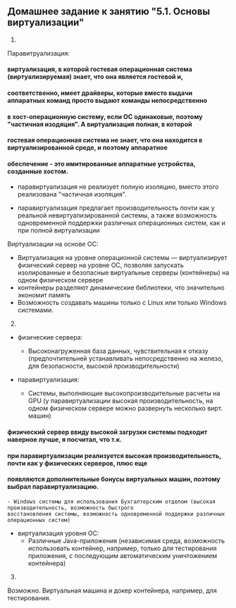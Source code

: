 ## Домашнее задание к занятию "5.1. Основы виртуализации"

1.
Паравитруализация:
#### виртуализация, в которой гостевая операционная система (виртуализируемая) знает, что она является гостевой и, 
#### соответственно, имеет драйверы, которые вместо выдачи аппаратных команд просто выдают команды непосредственно 
#### в хост-операционную систему, если ОС одинаковые, поэтому "частичная изодяция". А виртуализация полная, в которой
#### гостевая операционная система не знает, что она находится в виртуализированной среде, и поэтому аппаратное 
#### обеспечение - это имитированные аппаратные устройства, созданные хостом.
  - паравиртуализация не реализует полную изоляцию, вместо этого реализована "частичная изоляция".

  - паравиртуализация предлагает производительность почти как у реальной невиртуализированной системы, 
  а также возможность одновременной поддержки различных операционных систем, как и при полной виртуализации


Виртуализации на основе ОС:
  - Виртуализация на уровне операционной системы — виртуализирует физический сервер на уровне ОС, позволяя запускать
  изолированные и безопасные виртуальные серверы (контейнеры) на одном физическом сервере
  - контейнеры разделяют динамические библиотеки, что значительно экономит память
  - Возможность создавать машины только с Linux или только Windows системами.

2. 
  - физические сервера:
	- Высоконагруженная база данных, чувствительная к отказу (предпочтительней устанавливать непосредственно 
	на железо, для безопасности, высокой производительности)

  - паравиртуализация:
	- Системы, выполняющие высокопроизводительные расчеты на GPU (у паравиртуализации высокая производительность, на
	одном физическом сервере можно развернуть несколько вирт. машин)
#### физический сервер ввиду высокой загрузки системы подходит наверное лучше, я посчитал, что т.к. 
#### при паравиртуализации реализуется высокая производительность, почти как у физических серверов, плюс еще
#### появляются дополнительные бонусы виртуальных машин, поэтому выбрал паравиртуализацию.   
	- Windows системы для использования Бухгалтерским отделом (высокая производительность, возможность быстрого 
	восстановления системы, возможность одновременной поддержки различных операционных систем)
  - виртуализация уровня ОС:
	- Различные Java-приложения (независимая среда, возможность использовать контейнер, например, только для
	тестирования приложения, с последующим автоматическим уничтожением контейнера)

3. 
  Возможно. Виртуальная машина и докер контейнера, например, для тестирования.

